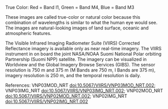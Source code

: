 True Color: Red = Band I1, Green = Band M4, Blue = Band M3

These images are called true-color or natural color because this combination of wavelengths is similar to what the human eye would see. The images are natural-looking images of land surface, oceanic and atmospheric features.

The Visible Infrared Imaging Radiometer Suite (VIIRS) Corrected Reflectance imagery is available only as near real-time imagery. The VIIRS instrument in on board the joint NASA/NOAA Suomi National Polar orbiting Partnership (Suomi NPP) satellite. The imagery can be visualized in Worldview and the Global Imagery Browse Services (GIBS). The sensor resolution is 750 m and 375 m (M Bands are 750 m, I Bands are 375 m), imagery resolution is 250 m, and the temporal resolution is daily.

References: VNP03MOD_NRT [doi:10.5067/VIIRS/VNP03MOD_NRT.002](https://doi.org/10.5067/VIIRS/VNP03MOD_NRT.002); VNP03IMG_NRT [doi:10.5067/VIIRS/VNP03IMG_NRT.002](https://doi.org/10.5067/VIIRS/VNP03IMG_NRT.002); VNP02MOD_NRT [doi:10.5067/VIIRS/VNP02MOD_NRT.002](https://doi.org/10.5067/VIIRS/VNP02MOD_NRT.002); VNP02IMG_NRT [doi:10.5067/VIIRS/VNP02IMG_NRT.002](https://doi.org/10.5067/VIIRS/VNP02IMG_NRT.002)
